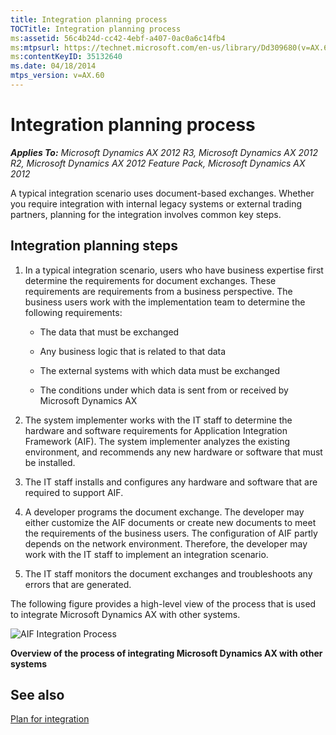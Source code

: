```yaml
---
title: Integration planning process
TOCTitle: Integration planning process
ms:assetid: 56c4b24d-cc42-4ebf-a407-0ac0a6c14fb4
ms:mtpsurl: https://technet.microsoft.com/en-us/library/Dd309680(v=AX.60)
ms:contentKeyID: 35132640
ms.date: 04/18/2014
mtps_version: v=AX.60
---
```


# Integration planning process 


_**Applies To:** Microsoft Dynamics AX 2012 R3, Microsoft Dynamics AX 2012 R2, Microsoft Dynamics AX 2012 Feature Pack, Microsoft Dynamics AX 2012_

A typical integration scenario uses document-based exchanges. Whether you require integration with internal legacy systems or external trading partners, planning for the integration involves common key steps.

## Integration planning steps

1.  In a typical integration scenario, users who have business expertise first determine the requirements for document exchanges. These requirements are requirements from a business perspective. The business users work with the implementation team to determine the following requirements:
    
      - The data that must be exchanged
    
      - Any business logic that is related to that data
    
      - The external systems with which data must be exchanged
    
      - The conditions under which data is sent from or received by Microsoft Dynamics AX

2.  The system implementer works with the IT staff to determine the hardware and software requirements for Application Integration Framework (AIF). The system implementer analyzes the existing environment, and recommends any new hardware or software that must be installed.

3.  The IT staff installs and configures any hardware and software that are required to support AIF.

4.  A developer programs the document exchange. The developer may either customize the AIF documents or create new documents to meet the requirements of the business users. The configuration of AIF partly depends on the network environment. Therefore, the developer may work with the IT staff to implement an integration scenario.

5.  The IT staff monitors the document exchanges and troubleshoots any errors that are generated.

The following figure provides a high-level view of the process that is used to integrate Microsoft Dynamics AX with other systems.

![AIF Integration Process](images/Dd309680.AIFIntegrationProcess(AX.60).gif "AIF Integration Process")

**Overview of the process of integrating Microsoft Dynamics AX with other systems**

## See also

[Plan for integration](plan-for-integration.md)

  


